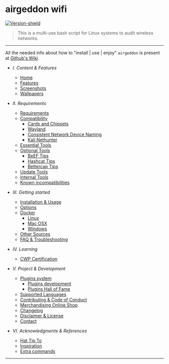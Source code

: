 # airgeddon wifi
[![Version-shield]](https://raw.githubusercontent.com/mrgargsir/wifi/master/CHANGELOG.md)  


> This is a multi-use bash script for Linux systems to audit wireless networks.



---

All the needed info about how to "install | use | enjoy" `airgeddon` is present at [Github's Wiki].

- *I. Content & Features*
  - [Home]
  - [Features]
  - [Screenshots]
  - [Wallpapers]


- *II. Requirements*
  - [Requirements]
  - [Compatibility]
	 - [Cards and Chipsets]
	 - [Wayland]
	 - [Consistent Network Device Naming]
	 - [Kali Nethunter]
  - [Essential Tools]
  - [Optional Tools]
	 - [BeEF Tips]
	 - [Hashcat Tips]
	 - [Bettercap Tips]
  - [Update Tools]
  - [Internal Tools]
  - [Known incompatibilities]


- *III. Getting started*
  - [Installation & Usage]
  - [Options]
  - [Docker]
	 - [Linux]
	 - [Mac OSX]
	 - [Windows]
  - [Other Sources]
  - [FAQ & Troubleshooting]


- *IV. Learning*
  - [CWP Certification]


- *V. Project & Development*
  - [Plugins system]
	 - [Plugins development]
	 - [Plugins Hall of Fame]
  - [Supported Languages]
  - [Contributing & Code of Conduct]
  - [Merchandising Online Shop]
  - [Changelog]
  - [Disclaimer & License]
  - [Contact]


- *VI. Acknowledgments & References*
  - [Hat Tip To]
  - [Inspiration]
  - [Extra commands]

---

[Banner]: https://raw.githubusercontent.com/mrgargsir/wifi/master/imgs/banners/airgeddon_banner.png "We will conquer the earth!!"
[Github's Wiki]: https://github.com/mrgargsir/wifi/wiki

[Home]: https://github.com/mrgargsir/wifi/wiki
[Features]: https://github.com/mrgargsir/wifi/wiki/Features
[Screenshots]: https://github.com/mrgargsir/wifi/wiki/Screenshots
[Wallpapers]: https://github.com/mrgargsir/wifi/wiki/Wallpapers
[Requirements]: https://github.com/mrgargsir/wifi/wiki/Requirements
[Compatibility]: https://github.com/mrgargsir/wifi/wiki/Compatibility
[Cards and Chipsets]: https://github.com/mrgargsir/wifi/wiki/Cards%20and%20Chipsets
[Wayland]: https://github.com/mrgargsir/wifi/wiki/Wayland
[Consistent Network Device Naming]: https://github.com/mrgargsir/wifi/wiki/Consistent%20Network%20Device%20Naming
[Kali Nethunter]: https://github.com/mrgargsir/wifi/wiki/Kali%20Nethunter
[Essential Tools]: https://github.com/mrgargsir/wifi/wiki/Essential%20Tools
[Optional Tools]: https://github.com/mrgargsir/wifi/wiki/Optional%20Tools
[BeEF Tips]: https://github.com/mrgargsir/wifi/wiki/BeEF%20Tips
[Hashcat Tips]: https://github.com/mrgargsir/wifi/wiki/Hashcat%20Tips
[Bettercap Tips]: https://github.com/mrgargsir/wifi/wiki/Bettercap%20Tips
[Update Tools]: https://github.com/mrgargsir/wifi/wiki/Update%20Tools
[Internal Tools]: https://github.com/mrgargsir/wifi/wiki/Internal%20Tools
[Known incompatibilities]: https://github.com/mrgargsir/wifi/wiki/Known%20incompatibilities
[Installation & Usage]: https://github.com/mrgargsir/wifi/wiki/Installation%20&%20Usage
[Options]: https://github.com/mrgargsir/wifi/wiki/Options
[Docker]: https://github.com/mrgargsir/wifi/wiki/Docker
[Linux]: https://github.com/mrgargsir/wifi/wiki/Docker%20Linux
[Mac OSX]: https://github.com/mrgargsir/wifi/wiki/Docker%20Mac%20OSX
[Windows]: https://github.com/mrgargsir/wifi/wiki/Docker%20Windows
[Other Sources]: https://github.com/mrgargsir/wifi/wiki/Other%20Sources
[FAQ & Troubleshooting]: https://github.com/mrgargsir/wifi/wiki/FAQ%20&%20Troubleshooting
[CWP Certification]: https://github.com/mrgargsir/wifi/wiki/CWP%20Certification
[Plugins system]: https://github.com/mrgargsir/wifi/wiki/Plugins%20System
[Plugins development]: https://github.com/mrgargsir/wifi/wiki/Plugins%20Development
[Plugins Hall of Fame]: https://github.com/mrgargsir/wifi/wiki/Plugins%20Hall%20of%20Fame
[Supported Languages]: https://github.com/mrgargsir/wifi/wiki/Supported%20Languages
[Contributing & Code of Conduct]: https://github.com/mrgargsir/wifi/wiki/Contributing-&-Code-of-Conduct
[Merchandising Online Shop]: https://airgeddon.creator-spring.com/
[Changelog]: https://github.com/mrgargsir/wifi/wiki/Changelog
[Disclaimer & License]: https://github.com/mrgargsir/wifi/wiki/Disclaimer%20&%20License
[Contact]: https://github.com/mrgargsir/wifi/wiki/Contact
[Hat Tip To]: https://github.com/mrgargsir/wifi/wiki/Hat%20Tip%20To
[Inspiration]: https://github.com/mrgargsir/wifi/wiki/Inspiration
[Extra commands]: https://github.com/mrgargsir/wifi/wiki/Extra%20commands

[Version-shield]: https://img.shields.io/badge/version-11.50-blue.svg?style=flat-square&colorA=273133&colorB=0093ee "Latest version"
[Bash4.2-shield]: https://img.shields.io/badge/bash-4.2%2B-blue.svg?style=flat-square&colorA=273133&colorB=00db00 "Bash 4.2 or later"
[License-shield]: https://img.shields.io/badge/license-GPL%20v3%2B-blue.svg?style=flat-square&colorA=273133&colorB=bd0000 "GPL v3+"
[Docker-shield]: https://img.shields.io/docker/automated/mrgargsir/wifi.svg?style=flat-square&colorA=273133&colorB=a9a9a9 "Docker rules!"
